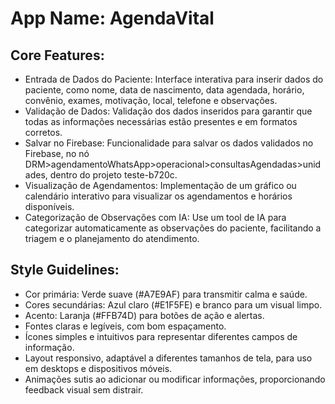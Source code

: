# **App Name**: AgendaVital

## Core Features:

- Entrada de Dados do Paciente: Interface interativa para inserir dados do paciente, como nome, data de nascimento, data agendada, horário, convênio, exames, motivação, local, telefone e observações.
- Validação de Dados: Validação dos dados inseridos para garantir que todas as informações necessárias estão presentes e em formatos corretos.
- Salvar no Firebase: Funcionalidade para salvar os dados validados no Firebase, no nó DRM>agendamentoWhatsApp>operacional>consultasAgendadas>unidades, dentro do projeto teste-b720c.
- Visualização de Agendamentos: Implementação de um gráfico ou calendário interativo para visualizar os agendamentos e horários disponíveis.
- Categorização de Observações com IA: Use um tool de IA para categorizar automaticamente as observações do paciente, facilitando a triagem e o planejamento do atendimento.

## Style Guidelines:

- Cor primária: Verde suave (#A7E9AF) para transmitir calma e saúde.
- Cores secundárias: Azul claro (#E1F5FE) e branco para um visual limpo.
- Acento: Laranja (#FFB74D) para botões de ação e alertas.
- Fontes claras e legíveis, com bom espaçamento.
- Ícones simples e intuitivos para representar diferentes campos de informação.
- Layout responsivo, adaptável a diferentes tamanhos de tela, para uso em desktops e dispositivos móveis.
- Animações sutis ao adicionar ou modificar informações, proporcionando feedback visual sem distrair.